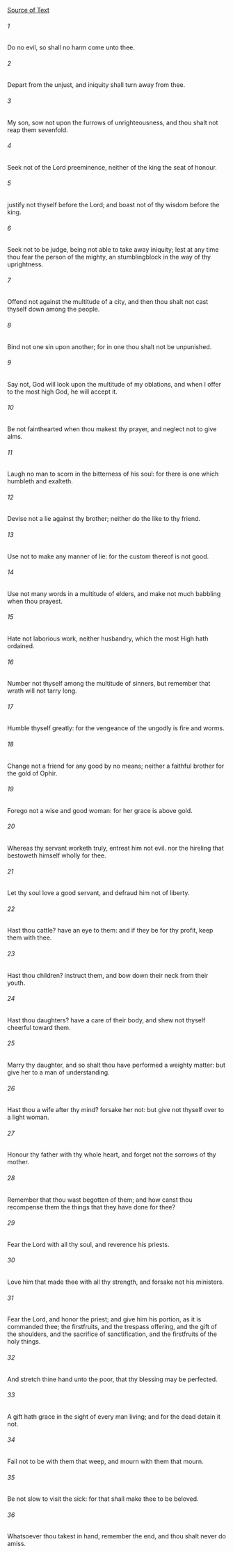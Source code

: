 [Source of Text](https://github.com/scrollmapper/bible_databases_deuterocanonical)

###### 1
Do no evil, so shall no harm come unto thee.

###### 2
Depart from the unjust, and iniquity shall turn away from thee.

###### 3
My son, sow not upon the furrows of unrighteousness, and thou shalt not reap them sevenfold.

###### 4
Seek not of the Lord preeminence, neither of the king the seat of honour.

###### 5
justify not thyself before the Lord; and boast not of thy wisdom before the king.

###### 6
Seek not to be judge, being not able to take away iniquity; lest at any time thou fear the person of the mighty, an stumblingblock in the way of thy uprightness.

###### 7
Offend not against the multitude of a city, and then thou shalt not cast thyself down among the people.

###### 8
Bind not one sin upon another; for in one thou shalt not be unpunished.

###### 9
Say not, God will look upon the multitude of my oblations, and when I offer to the most high God, he will accept it.

###### 10
Be not fainthearted when thou makest thy prayer, and neglect not to give alms.

###### 11
Laugh no man to scorn in the bitterness of his soul: for there is one which humbleth and exalteth.

###### 12
Devise not a lie against thy brother; neither do the like to thy friend.

###### 13
Use not to make any manner of lie: for the custom thereof is not good.

###### 14
Use not many words in a multitude of elders, and make not much babbling when thou prayest.

###### 15
Hate not laborious work, neither husbandry, which the most High hath ordained.

###### 16
Number not thyself among the multitude of sinners, but remember that wrath will not tarry long.

###### 17
Humble thyself greatly: for the vengeance of the ungodly is fire and worms.

###### 18
Change not a friend for any good by no means; neither a faithful brother for the gold of Ophir.

###### 19
Forego not a wise and good woman: for her grace is above gold.

###### 20
Whereas thy servant worketh truly, entreat him not evil. nor the hireling that bestoweth himself wholly for thee.

###### 21
Let thy soul love a good servant, and defraud him not of liberty.

###### 22
Hast thou cattle? have an eye to them: and if they be for thy profit, keep them with thee.

###### 23
Hast thou children? instruct them, and bow down their neck from their youth.

###### 24
Hast thou daughters? have a care of their body, and shew not thyself cheerful toward them.

###### 25
Marry thy daughter, and so shalt thou have performed a weighty matter: but give her to a man of understanding.

###### 26
Hast thou a wife after thy mind? forsake her not: but give not thyself over to a light woman.

###### 27
Honour thy father with thy whole heart, and forget not the sorrows of thy mother.

###### 28
Remember that thou wast begotten of them; and how canst thou recompense them the things that they have done for thee?

###### 29
Fear the Lord with all thy soul, and reverence his priests.

###### 30
Love him that made thee with all thy strength, and forsake not his ministers.

###### 31
Fear the Lord, and honor the priest; and give him his portion, as it is commanded thee; the firstfruits, and the trespass offering, and the gift of the shoulders, and the sacrifice of sanctification, and the firstfruits of the holy things.

###### 32
And stretch thine hand unto the poor, that thy blessing may be perfected.

###### 33
A gift hath grace in the sight of every man living; and for the dead detain it not.

###### 34
Fail not to be with them that weep, and mourn with them that mourn.

###### 35
Be not slow to visit the sick: for that shall make thee to be beloved.

###### 36
Whatsoever thou takest in hand, remember the end, and thou shalt never do amiss.